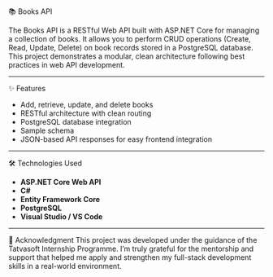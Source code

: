 📚 Books API

The Books API is a RESTful Web API built with ASP.NET Core for managing a collection of books. It allows you to perform CRUD operations (Create, Read, Update, Delete) on book records stored in a PostgreSQL database. This project demonstrates a modular, clean architecture following best practices in web API development.

---

✨ Features

- Add, retrieve, update, and delete books
- RESTful architecture with clean routing
- PostgreSQL database integration
- Sample schema
- JSON-based API responses for easy frontend integration

---

🛠️ Technologies Used

- **ASP.NET Core Web API**
- **C#**
- **Entity Framework Core**
- **PostgreSQL**
- **Visual Studio / VS Code**

---
🙏 Acknowledgment
This project was developed under the guidance of the Tatvasoft Internship Programme. I’m truly grateful for the mentorship and support that helped me apply and strengthen my full-stack development skills in a real-world environment.

